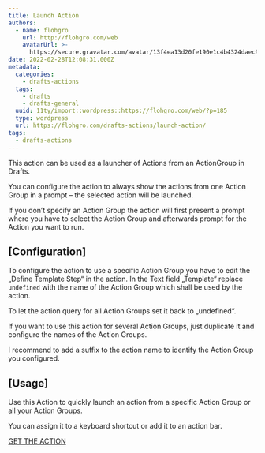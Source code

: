 ```yaml
---
title: Launch Action
authors:
  - name: flohgro
    url: http://flohgro.com/web
    avatarUrl: >-
      https://secure.gravatar.com/avatar/13f4ea13d20fe190e1c4b4324daec918?s=96&d=mm&r=g
date: 2022-02-28T12:08:31.000Z
metadata:
  categories:
    - drafts-actions
  tags:
    - drafts
    - drafts-general
  uuid: 11ty/import::wordpress::https://flohgro.com/web/?p=185
  type: wordpress
  url: https://flohgro.com/drafts-actions/launch-action/
tags:
  - drafts-actions
---
```

This action can be used as a launcher of Actions from an ActionGroup in Drafts.

You can configure the action to always show the actions from one Action Group in a prompt – the selected action will be launched.

If you don’t specify an Action Group the action will first present a prompt where you have to select the Action Group and afterwards prompt for the Action you want to run.

## \[Configuration\]

To configure the action to use a specific Action Group you have to edit the „Define Template Step“ in the action. In the Text field „Template“ replace `undefined` with the name of the Action Group which shall be used by the action.

To let the action query for all Action Groups set it back to „undefined“.

If you want to use this action for several Action Groups, just duplicate it and configure the names of the Action Groups.

I recommend to add a suffix to the action name to identify the Action Group you configured.

## \[Usage\]

Use this Action to quickly launch an action from a specific Action Group or all your Action Groups.

You can assign it to a keyboard shortcut or add it to an action bar.

[GET THE ACTION](https://directory.getdrafts.com/a/1nW)